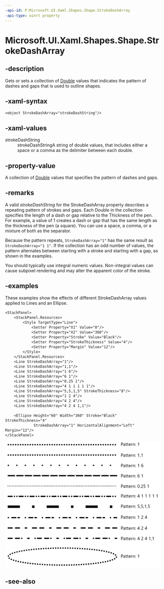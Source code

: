```yaml
---
-api-id: P:Microsoft.UI.Xaml.Shapes.Shape.StrokeDashArray
-api-type: winrt property
---
```


<!-- Property syntax
public Windows.UI.Xaml.Media.DoubleCollection StrokeDashArray { get;  set; }
-->

# Microsoft.UI.Xaml.Shapes.Shape.StrokeDashArray

## -description

Gets or sets a collection of [Double](/dotnet/api/system.double?view=dotnet-uwp-10.0&preserve-view=true) values that indicates the pattern of dashes and gaps that is used to outline shapes.

## -xaml-syntax

```xaml
<object StrokeDashArray="strokeDashString"/>
```


## -xaml-values

<dl><dt>strokeDashString</dt><dd>strokeDashStringA string of double values, that includes either a space or a comma as the delimiter between each double.</dd>
</dl>

## -property-value

A collection of [Double](/dotnet/api/system.double?view=dotnet-uwp-10.0&preserve-view=true) values that specifies the pattern of dashes and gaps.

## -remarks

A valid _strokeDashString_ for the StrokeDashArray property describes a repeating pattern of strokes and gaps. Each Double in the collection specifies the length of a dash or gap relative to the Thickness of the pen. For example, a value of 1 creates a dash or gap that has the same length as the thickness of the pen (a square). You can use a space, a comma, or a mixture of both as the separator.

Because the pattern repeats, `StrokeDashArray="1"` has the same result as `StrokeDashArray="1 1"`. If the collection has an odd number of values, the pattern alternates between starting with a stroke and starting with a gap, as shown in the examples.

You should typically use integral numeric values. Non-integral values can cause subpixel rendering and may alter the apparent color of the stroke.


## -examples

These examples show the effects of different StrokeDashArray values applied to Lines and an Ellipse.

```xaml
<StackPanel>
    <StackPanel.Resources>
        <Style TargetType="Line">
            <Setter Property="X1" Value="0"/>
            <Setter Property="X2" Value="360"/>
            <Setter Property="Stroke" Value="Black"/>
            <Setter Property="StrokeThickness" Value="4"/>
            <Setter Property="Margin" Value="12"/>
        </Style>
    </StackPanel.Resources>
    <Line StrokeDashArray="1"/>
    <Line StrokeDashArray="1,1"/>
    <Line StrokeDashArray="1 6"/>
    <Line StrokeDashArray="6 1"/>
    <Line StrokeDashArray="0.25 1"/>
    <Line StrokeDashArray="4 1 1 1 1 1"/>
    <Line StrokeDashArray="5,5,1,5" StrokeThickness="8"/>
    <Line StrokeDashArray="1 2 4"/>
    <Line StrokeDashArray="4 2 4"/>
    <Line StrokeDashArray="4 2 4 1,1"/>

    <Ellipse Height="60" Width="360" Stroke="Black" StrokeThickness="4"
             StrokeDashArray="1" HorizontalAlignment="Left" Margin="12"/>
</StackPanel>
```

<img alt="Examples of stroke dash array" src="images/stroke-dash-array.png" />

## -see-also
